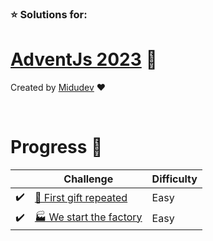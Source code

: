 ### ⭐ Solutions for:
# [AdventJs 2023](https://adventjs.dev/) 🎄

Created by [Midudev](https://twitter.com/midudev) ❤️

&nbsp;

# Progress 📅

|  | Challenge  | Difficulty |
| ------------- | -------------- | -------------- |
| ✔️ | [ 🎁 First gift repeated ](/adventJs2023/1-first-gift-repeated)  |  Easy |
| ✔️ | [ 🏭 We start the factory ](/adventJs2023/2-we-start-the-factory)  |  Easy |

